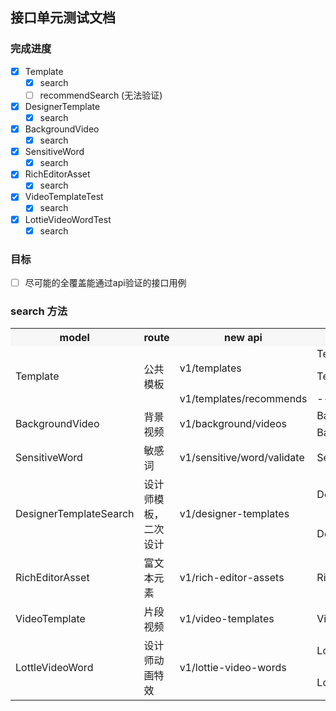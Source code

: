 ## 接口单元测试文档

### 完成进度

- [x] Template
  - [x] search
  - [ ] recommendSearch (无法验证)
- [x] DesignerTemplate
  - [x] search
- [x] BackgroundVideo
  - [x] search
- [x] SensitiveWord
  - [x] search
- [x] RichEditorAsset
  - [x] search
- [x] VideoTemplateTest
  - [x] search
- [x] LottieVideoWordTest
  - [x] search
### 目标
- [ ] 尽可能的全覆盖能通过api验证的接口用例

### search 方法

<table>
    <tr>
        <th style="background-color: #f7f7f7;">model</th> 
        <th style="background-color: #f7f7f7;">route</th> 
        <th style="background-color: #f7f7f7;">new api</th> 
        <th style="background-color: #f7f7f7;">unit test method</th> 
        <th style="background-color: #f7f7f7;">old api</th> 
   </tr>
    <tr>
        <td rowspan="3">Template</td>
        <td rowspan="3">公共模板</td>
        <td rowspan="2">v1/templates</td>
        <td>TemplateTest@testSearch</td>
        <td><span style="color: #3d7eff;">[@testSearch]</span> /apiv2/get-ppt-template-list?sort_type=bytime</td>
    </tr>
    <tr>
      <td>TemplateTest@testSearchCarryKeyword</td>
      <td><span style="color: #e74c3c;">[@testSearchCarryKeyword] </span> /api/get-template-list?w=%E4%BD%A0%E5%A5%BD&p=1&kid_1=0&kid_2=0&ratioId=0&tag1=0&tag2=0&tag3=0&sort_type=&is_zb=0&class_id=10_30_0&width=1242&height=2208</td>
    </tr>
    <tr>
      <td>v1/templates/recommends</td>
      <td>--</td>
      <td>--</td>
    </tr>
    <tr>
      <td rowspan="2">BackgroundVideo</td>
      <td rowspan="2">背景视频</td>
      <td rowspan="2">v1/background/videos</td>
      <td>BackgroundVideoTest@testSearch</td>
      <td><span style="color: #3d7eff;">[@testSearch]</span> /h5-api/bg-video-search</td>
    </tr>
    <tr>
      <td>BackgroundVideo@testVideoSearch</td>
      <td><span style="color: #e74c3c;">[@testVideoSearch]</span> /video/bg-video-search</td>
    </tr>
    <tr>
      <td>SensitiveWord</td>
      <td>敏感词</td>
      <td>v1/sensitive/word/validate</td>
      <td>SensitiveWordTest@testVideoSearch</td>
      <td><span style="color: #3d7eff">[@testVideoSearch]</span> /video/bg-video-search</td>
    </tr>
    <tr>
      <td rowspan="2">DesignerTemplateSearch</td>
      <td rowspan="2">设计师模板，二次设计</td>
      <td rowspan="2">v1/designer-templates</td>
      <td>DesignerTemplateSearchTest@testSearch</td>
      <td><span style="color: #3d7eff">[@testSearch]</span> /api/get-template-list?w=&p=1&kid_1=1&kid_2=19&ratioId=-1&tag1=0&tag2=0&tag3=0&sort_type=&is_zb=0&class_id=&width=200&height=200&es_type=1</td>
    </tr>
    <tr>
      <td>DesignerTemplateSearchTest@testSearchCarryKeyword</td>
      <td><span style="color: #e74c3c">[@testSearchCarryKeyword]</span> /api/get-template-list?w=%E4%B8%BB%E5%9B%BE&p=1&kid_1=156&kid_2=301&ratioId=-1&tag1=0&tag2=0&tag3=0&sort_type=&is_zb=0&class_id=0&es_type=3</td>
    </tr>
    <tr>
      <td>RichEditorAsset</td>
      <td>富文本元素</td>
      <td>v1/rich-editor-assets</td>
      <td>RichEditorAsset@testSearch</td>
      <td><span style="color: #3d7eff">[@testSearch]</span> /rt-api/rt-asset-search</td>
    </tr>
    <tr>
      <td>VideoTemplate</td>
      <td>片段视频</td>
      <td>v1/video-templates</td>
      <td>VideoTemplateTest@testSearch</td>
      <td><span style="color: #3d7eff">[@testSearch]</span> /api-video/get-excerpt-list</td>
    </tr>
    <tr>
      <td rowspan="2">LottleVideoWord</td>
      <td rowspan="2">设计师动画特效</td>
      <td rowspan="2">v1/lottie-video-words</td>
      <td>LottleVideoWord@testSearch</td>
      <td><span style="color: #3d7eff">[@testSearch]</span> /api-video/get-excerpt-list</td>
    </tr>
    <tr>
      <td>LottleVideoWord@testSearchCarryKeyword</td>
      <td><span style="color: #e74c3c">[@testSearchCarryKeyword]</span> /video/lottie-word-search?keyword=风景</td>
    </tr>
</table>
